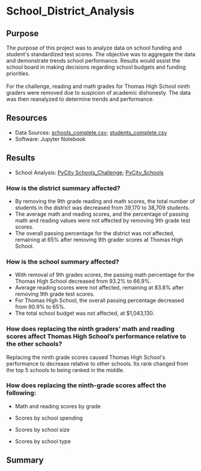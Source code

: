 # School_District_Analysis

## Purpose
The purpose of this project was to analyze data on school funding and student's standardized test scores. The objective was to aggregate the data and demonstrate trends school performance. Results would assist the school board in making decisions regarding school budgets and funding priorities.
<br>
<br>
For the challenge, reading and math grades for Thomas High School ninth graders were removed due to suspicion of academic dishonesty. The data was then reanalyzed to determine trends and performance.

## Resources
- Data Sources: [schools_complete.csv](Resources/schools_complete.csv); [students_complete.csv](Resources/students_complete.csv)
- Software: Jupyter Notebook

## Results
- School Analysis: [PyCity Schools_Challenge](PyCitySchools_Challenge.ipynb); [PyCity_Schools](PyCitySchools.ipynb)

### How is the district summary affected?
- By removing the 9th grade reading and math scores, the total number of students in the district was decreased from 39,170 to 38,709 students.
- The average math and reading scores, and the percentage of passing math and reading values were not affected by removing 9th grade test scores.
- The overall passing percentage for the district was not affected, remaining at 65% after removing 9th grader scores at Thomas High School.

### How is the school summary affected?

- With removal of 9th grades scores, the passing math percentage for the Thomas High School decreased from 93.2% to 66.9%.
- Average reading scores were not affected, remaining at 83.8% after removing 9th grade test scores.
- For Thomas High School, the overall passing percentage decreased from 90.9% to 65%.
- The total school budget was not affected, at $1,043,130.

### How does replacing the ninth graders’ math and reading scores affect Thomas High School’s performance relative to the other schools?
Replacing the ninth grade scores caused Thomas High School's performance to decrease relative to other schools. Its rank changed from the top 5 schools to being ranked in the middle.

### How does replacing the ninth-grade scores affect the following:
- Math and reading scores by grade

- Scores by school spending

- Scores by school size

- Scores by school type

## Summary
